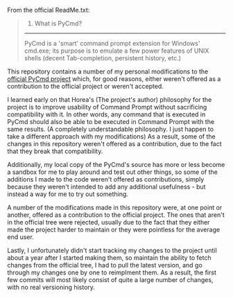 From the official ReadMe.txt:

> 1. What is PyCmd?  
> -----------------
> PyCmd is a 'smart' command prompt extension for Windows' cmd.exe; its purpose is to emulate a few power features of UNIX shells (decent Tab-completion, persistent history, etc.)

This repository contains a number of my personal modifications to the [official PyCmd project](https://sourceforge.net/projects/pycmd/) which, for good reasons, either weren't offered as a contribution to the official project or weren't accepted.

I learned early on that Horea's (The project's author) philosophy for the project is to improve usability of Command Prompt without sacrificing compatibility with it. In other words, any command that is executed in PyCmd should also be able to be executed in Command Prompt with the same results. (A completely understandable philosophy. I just happen to take a different approach with my modifications) As a result, some of the changes in this repository weren't offered as a contribution, due to the fact that they break that compatibility.

Additionally, my local copy of the PyCmd's source has more or less become a sandbox for me to play around and test out other things, so some of the additions I made to the code weren't offered as contributions, simply because they weren't intended to add any additional usefulness - but instead a way for me to try out something.

A number of the modifications made in this repository were, at one point or another, offered as a contribution to the official project. The ones that aren't in the official tree were rejected, usually due to the fact that they either made the project harder to maintain or they were pointless for the average end user.

Lastly, I unfortunately didn't start tracking my changes to the project until about a year after I started making them, so maintain the ability to fetch changes from the official tree, I had to pull the latest version, and go through my changes one by one to reimplment them. As a result, the first few commits will most likely consist of quite a large number of changes, with no real versioning history.